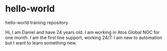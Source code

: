 # hello-world
hello-world training repository

Hi, I am Daniel and have 24 years old. I am working in Atos Global NOC for one month. I am the first line support, working 24/7. I am new to automation but I want to learn something new.
